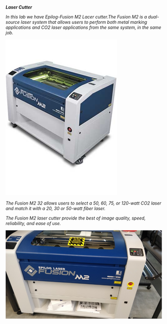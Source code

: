***Laser Cutter*** 

*In this lab we have Epilog-Fusion M2 Lacer cutter.The Fusion M2 is a dual-source laser system that allows users to perform both metal marking applications and CO2 laser applications from the same system, in the same job.*

![laser](/img/laserm2.jpg)

*The Fusion M2 32 allows users to select a 50, 60, 75, or 120-watt CO2 laser and match it with a 20, 30 or 50-watt fiber laser.*

*The Fusion M2 laser cutter provide the best of image quality, speed, reliability, and ease of use.*

![lasercutter](/img/laser-cutter.jpeg)




 






